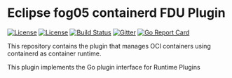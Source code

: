 # Eclipse fog05 containerd FDU Plugin


[![License](https://img.shields.io/badge/license-Apache%202.0-blue)](https://opensource.org/licenses/Apache-2.0)
[![License](https://img.shields.io/badge/license-EPL%202.0-blue)](https://opensource.org/licenses/EPL-2.0)
[![Build Status](https://travis-ci.com/eclipse-fog05/plugin-fdu-containerd.svg?branch=master)](https://travis-ci.com/eclipse-fog05/plugin-fdu-containerd)
[![Gitter](https://badges.gitter.im/atolab/fog05.svg)](https://gitter.im/atolab/fog05?utm_source=badge&utm_medium=badge&utm_campaign=pr-badge)
[![Go Report Card](https://goreportcard.com/badge/github.com/eclipse-fog05/plugin-fdu-containerd)](https://goreportcard.com/report/github.com/eclipse-fog05/plugin-fdu-containerd)



This repository contains the plugin that manages OCI containers using containerd as container runtime.

This plugin implements the Go plugin interface for Runtime Plugins